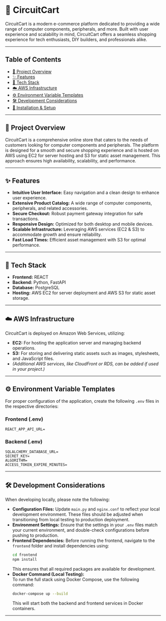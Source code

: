 # 🛒 CircuitCart

CircuitCart is a modern e-commerce platform dedicated to providing a wide range of computer components, peripherals, and more. Built with user experience and scalability in mind, CircuitCart offers a seamless shopping experience for tech enthusiasts, DIY builders, and professionals alike.

---

## Table of Contents
- [🚀 Project Overview](#project-overview)
- [✨ Features](#features)
- [🔧 Tech Stack](#tech-stack)
- [☁️ AWS Infrastructure](#aws-infrastructure)
- [⚙️ Environment Variable Templates](#environment-variable-templates)
- [🛠️ Development Considerations](#development-considerations)
- [🚀 Installation & Setup](#installation--setup)

---

## 🚀 Project Overview
CircuitCart is a comprehensive online store that caters to the needs of customers looking for computer components and peripherals. The platform is designed for a smooth and secure shopping experience and is hosted on AWS using EC2 for server hosting and S3 for static asset management. This approach ensures high availability, scalability, and performance.

---

## ✨ Features
- **Intuitive User Interface:** Easy navigation and a clean design to enhance user experience.
- **Extensive Product Catalog:** A wide range of computer components, peripherals, and related accessories.
- **Secure Checkout:** Robust payment gateway integration for safe transactions.
- **Responsive Design:** Optimized for both desktop and mobile devices.
- **Scalable Infrastructure:** Leveraging AWS services (EC2 & S3) to accommodate growth and ensure reliability.
- **Fast Load Times:** Efficient asset management with S3 for optimal performance.

---

## 🔧 Tech Stack
- **Frontend:** REACT
- **Backend:** Python, FastAPI
- **Database:** PostgreSQL
- **Hosting:** AWS EC2 for server deployment and AWS S3 for static asset storage.

---

## ☁️ AWS Infrastructure
CircuitCart is deployed on Amazon Web Services, utilizing:
- **EC2:** For hosting the application server and managing backend operations.
- **S3:** For storing and delivering static assets such as images, stylesheets, and JavaScript files.
- *(Additional AWS services, like CloudFront or RDS, can be added if used in your project.)*

---

## ⚙️ Environment Variable Templates

For proper configuration of the application, create the following `.env` files in the respective directories:

### Frontend (.env)
```dotenv
REACT_APP_API_URL=
```

### Backend (.env)
```dotenv
SQLALCHEMY_DATABASE_URL=
SECRET_KEY=
ALGORITHM=
ACCESS_TOKEN_EXPIRE_MINUTES=
```

---

## 🛠️ Development Considerations
When developing locally, please note the following:
- **Configuration Files:** Update `main.py` and `nginx.conf` to reflect your local development environment. These files should be adjusted when transitioning from local testing to production deployment.
- **Environment Settings:** Ensure that the settings in your `.env` files match your current environment, and double-check configurations before pushing to production.
- **Frontend Dependencies:** Before running the frontend, navigate to the `frontend` folder and install dependencies using:
   ```bash
   cd frontend
   npm install
   ```
   This ensures that all required packages are available for development.
- **Docker Command (Local Testing):**  
   To run the full stack using Docker Compose, use the following command:
   ```bash
   docker-compose up --build
   ```
   This will start both the backend and frontend services in Docker containers.

---


